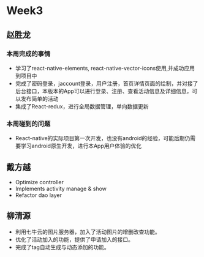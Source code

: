 # Week3
## 赵胜龙
### 本周完成的事情
* 学习了react-native-elements, react-native-vector-icons使用,并成功应用到项目中
* 完成了密码登录，jaccount登录，用户注册，首页详情页面的绘制，并对接了后台接口，本版本的App可以进行登录、注册、查看活动信息及详细信息，可以发布简单的活动
* 集成了React-redux，进行全局数据管理，单向数据更新

### 本周碰到的问题
* React-native的实际项目第一次开发，也没有android的经验，可能后期仍需要学习android原生开发，进行本App用户体验的优化

## 戴方越
* Optimize controller
* Implements activity manage & show
* Refactor dao layer

## 柳清源
* 利用七牛云的图片服务器，加入了活动图片的增删改查功能。
* 优化了活动加入的功能，提供了申请加入的接口。
* 完成了tag自动生成与动态添加的功能。